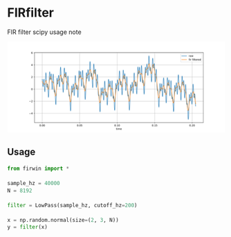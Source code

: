 # FIRfilter
FIR filter scipy usage note

![lowpass](https://github.com/tk-yoshimura/FIRfilter/blob/main/figures/lowpass.svg)

## Usage

```py
from firwin import *

sample_hz = 40000
N = 8192

filter = LowPass(sample_hz, cutoff_hz=200)

x = np.random.normal(size=(2, 3, N))
y = filter(x)
```
